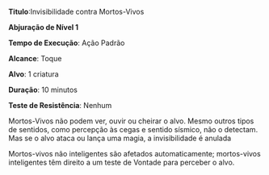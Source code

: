 **Titulo**:Invisibilidade contra Mortos-Vivos

**Abjuração de Nível 1**

**Tempo de Execução**: Ação Padrão

**Alcance**: Toque

**Alvo**: 1 criatura

**Duração**: 10 minutos

**Teste de Resistência**: Nenhum

Mortos-Vivos não podem ver, ouvir ou cheirar o alvo. Mesmo outros tipos de sentidos, como percepção às cegas e sentido sísmico, não o detectam. Mas se o alvo ataca ou lança uma magia, a invisibilidade é anulada

Mortos-vivos não inteligentes são afetados automaticamente; mortos-vivos inteligentes têm direito a um teste de Vontade para perceber o alvo.
